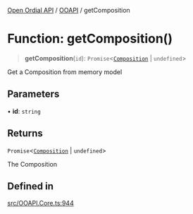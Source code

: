[Open Ordial API](../../README.md) / [OOAPI](../README.md) / getComposition

# Function: getComposition()

> **getComposition**(`id`): `Promise`\<[`Composition`](../classes/Composition.md) \| `undefined`\>

Get a Composition from memory model

## Parameters

• **id**: `string`

## Returns

`Promise`\<[`Composition`](../classes/Composition.md) \| `undefined`\>

The Composition

## Defined in

[src/OOAPI.Core.ts:944](https://github.com/open-ordinal/open-ordinal-api/blob/853cbf2a017c45362e48e478b4771550a39cd1c4/src/OOAPI.Core.ts#L944)
